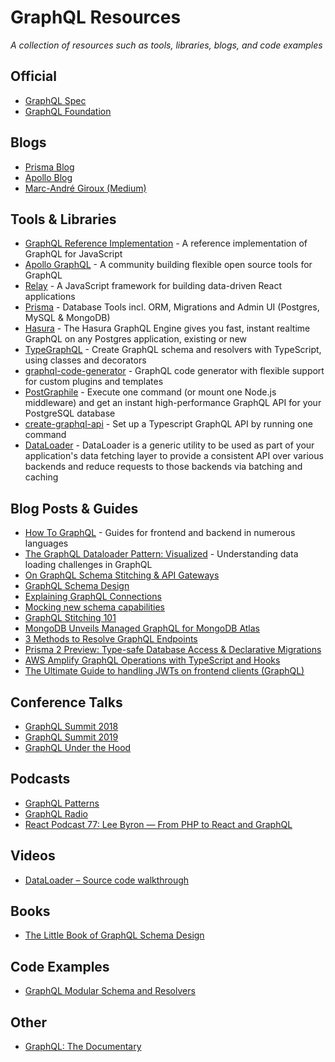 # GraphQL Resources

_A collection of resources such as tools, libraries, blogs, and code examples_

## Official
- [GraphQL Spec](https://spec.graphql.org/)
- [GraphQL Foundation](https://foundation.graphql.org/)

## Blogs
- [Prisma Blog](https://www.prisma.io/blog/)
- [Apollo Blog](https://blog.apollographql.com/)
- [Marc-André Giroux (Medium)](https://medium.com/@__xuorig__)

## Tools & Libraries
- [GraphQL Reference Implementation](https://github.com/graphql/graphql-js) - A reference implementation of GraphQL for JavaScript
- [Apollo GraphQL](https://www.apollographql.com/) - A community building flexible open source tools for GraphQL
- [Relay](https://relay.dev/) - A JavaScript framework for building data-driven React applications
- [Prisma](https://www.prisma.io/) - Database Tools incl. ORM, Migrations and Admin UI (Postgres, MySQL & MongoDB)
- [Hasura](https://hasura.io/) - The Hasura GraphQL Engine gives you fast, instant realtime GraphQL on any Postgres application, existing or new
- [TypeGraphQL](https://github.com/MichalLytek/type-graphql) - Create GraphQL schema and resolvers with TypeScript, using classes and decorators
- [graphql-code-generator](https://github.com/dotansimha/graphql-code-generator) - GraphQL code generator with flexible support for custom plugins and templates
- [PostGraphile](https://www.graphile.org/postgraphile/) - Execute one command (or mount one Node.js middleware) and get an instant high-performance GraphQL API for your PostgreSQL database
- [create-graphql-api](https://github.com/benawad/create-graphql-api) - Set up a Typescript GraphQL API by running one command
- [DataLoader](https://github.com/graphql/dataloader) - DataLoader is a generic utility to be used as part of your application's data fetching layer to provide a consistent API over various backends and reduce requests to those backends via batching and caching

## Blog Posts & Guides
- [How To GraphQL](https://www.howtographql.com/) - Guides for frontend and backend in numerous languages
- [The GraphQL Dataloader Pattern: Visualized](https://medium.com/@__xuorig__/the-graphql-dataloader-pattern-visualized-3064a00f319f) - Understanding data loading challenges in GraphQL
- [On GraphQL Schema Stitching & API Gateways
](https://medium.com/@__xuorig__/on-graphql-schema-stitching-api-gateways-5dcb579fa90f)
- [GraphQL Schema Design](https://github.com/artsy/README/blob/master/playbooks/graphql-schema-design.md)
- [Explaining GraphQL Connections](https://blog.apollographql.com/explaining-graphql-connections-c48b7c3d6976)
- [Mocking new schema capabilities](https://www.apollographql.com/docs/react/development-testing/client-schema-mocking/)
- [GraphQL Stitching 101](https://artsy.github.io/blog/2018/12/11/GraphQL-Stitching/)
- [MongoDB Unveils Managed GraphQL for MongoDB Atlas](https://thenewstack.io/mongodb-unveils-managed-graphql-for-mongodb-atlas/)
- [3 Methods to Resolve GraphQL Endpoints](https://www.contentful.com/blog/2018/09/25/3-methods-resolve-graphql-endpoints/)
- [Prisma 2 Preview: Type-safe Database Access & Declarative Migrations](https://www.prisma.io/blog/announcing-prisma-2-zq1s745db8i5)
- [AWS Amplify GraphQL Operations with TypeScript and Hooks](https://dev.to/mwarger/aws-amplify-graphql-queries-with-typescript-and-hooks-1e2)
- [The Ultimate Guide to handling JWTs on frontend clients (GraphQL)](https://blog.hasura.io/best-practices-of-using-jwt-with-graphql/)


## Conference Talks
- [GraphQL Summit 2018](https://www.youtube.com/playlist?list=PLpi1lPB6opQzSqSuIkDbIL7f73EXcjB_7)
- [GraphQL Summit 2019](https://www.youtube.com/playlist?list=PLpi1lPB6opQyraZSmwFre_FpL00_3nTzV)
- [GraphQL Under the Hood](https://www.youtube.com/watch?v=fo6X91t3O2I)

## Podcasts
- [GraphQL Patterns](https://graphqlpatterns.simplecast.com/)
- [GraphQL Radio](https://graphqlradio.com/)
- [React Podcast 77: Lee Byron — From PHP to React and GraphQL](https://reactpodcast.simplecast.fm/77)

## Videos
- [DataLoader – Source code walkthrough](https://youtu.be/OQTnXNCDywA)

## Books
- [The Little Book of GraphQL Schema Design](https://book.graphqlschemadesign.com/)

## Code Examples
- [GraphQL Modular Schema and Resolvers](https://codesandbox.io/s/graphql-modular-schema-and-resolvers-9l2jc)

## Other
- [GraphQL: The Documentary](https://youtu.be/783ccP__No8)